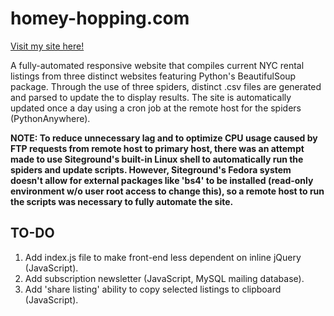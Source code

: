 # homey-hopping.com

<a href="https://www.homeyhopping.com/index.php" target="_blank">Visit my site here!</a>

A fully-automated responsive website that compiles current NYC rental listings from three distinct websites featuring Python's BeautifulSoup package. Through the use of three spiders, distinct .csv files are generated and parsed to update the to display results. The site is automatically updated once a day using a cron job at the remote host for the spiders (PythonAnywhere).

**NOTE: To reduce unnecessary lag and to optimize CPU usage caused by FTP requests from remote host to primary host, there was an attempt made to use Siteground's built-in Linux shell to automatically run the spiders and update scripts. However, Siteground's Fedora system doesn't allow for external packages like 'bs4' to be installed (read-only environment w/o user root access to change this), so a remote host to run the scripts was necessary to fully automate the site.**

## TO-DO
1. Add index.js file to make front-end less dependent on inline jQuery (JavaScript).
2. Add subscription newsletter (JavaScript, MySQL mailing database).
3. Add 'share listing' ability to copy selected listings to clipboard (JavaScript).
